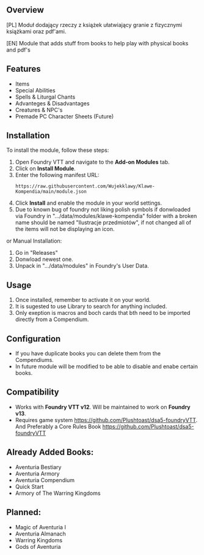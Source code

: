 ## Overview
[PL] Moduł dodający rzeczy z książek ułatwiający granie z fizycznymi książkami oraz pdf'ami.

[EN] Module that adds stuff from books to help play with physical books and pdf's

## Features
- Items
- Special Abilities
- Spells & Liturgal Chants
- Advanteges & Disadvantages
- Creatures & NPC's
- Premade PC Character Sheets (Future)

## Installation
To install the module, follow these steps:

1. Open Foundry VTT and navigate to the **Add-on Modules** tab.
2. Click on **Install Module**.
3. Enter the following manifest URL:
   ```
   https://raw.githubusercontent.com/Wujekklawy/Klawe-Kompendia/main/module.json
   ```
4. Click **Install** and enable the module in your world settings.
5. Due to known bug of foundry not liking polish symbols if donwloaded via Foundry in ".../data/modules/klawe-kompendia" folder with a broken name should be named "Ilustracje przedmiotów", if not changed all of the items will not be displaying an icon.

   
or Manual Installation:

1. Go in "Releases"
2. Donwload newest one.
3. Unpack in ".../data/modules" in Foundry's User Data.

## Usage
1. Once installed, remember to activate it on your world.
2. It is sugested to use Library to search for anything included.
3. Only exeption is macros and boch cards that bth need to be imported directly from a Compendium.

## Configuration
- If you have duplicate books you can delete them from the Compendiums.
- In future module will be modified to be able to disable and enabe certain books.

## Compatibility
- Works with **Foundry VTT v12**. Will be maintained to work on **Foundry v13**.
- Requires game system https://github.com/Plushtoast/dsa5-foundryVTT. And Preferably a Core Rules Book https://github.com/Plushtoast/dsa5-foundryVTT

## Already Added Books:

- Aventuria Bestiary
- Aventuria Armory
- Aventuria Compendium
- Quick Start
- Armory of The Warring Kingdoms

## Planned:

- Magic of Aventuria I
- Aventuria Almanach
- Warring Kingdoms
- Gods of Aventuria
